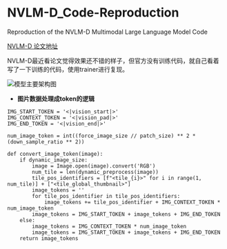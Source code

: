 # NVLM-D_Code-Reproduction
Reproduction of the NVLM-D Multimodal Large Language Model Code

[NVLM-D 论文地址](https://arxiv.org/abs/2409.11402)

NVLM-D最近看论文觉得效果还不错的样子，但官方没有训练代码，就自己看着写了一下训练的代码，使用trainer进行复现。


![模型主要架构图](https://github.com/X-jun-0130/NVLM-D_Code-Reproduction/blob/main/VisualModel/NVLM-D.png)



- **图片数据处理成token的逻辑**
```
IMG_START_TOKEN = '<|vision_start|>'
IMG_CONTEXT_TOKEN = '<|vision_pad|>'
IMG_END_TOKEN = '<|vision_end|>'

num_image_token = int((force_image_size // patch_size) ** 2 * (down_sample_ratio ** 2))

def convert_image_token(image):
    if dynamic_image_size:
        image = Image.open(image).convert('RGB')
        num_tile = len(dynamic_preprocess(image))
        tile_pos_identifiers = [f"<tile_{i}>" for i in range(1, num_tile)] + ["<tile_global_thumbnail>"]
        image_tokens = ''
        for tile_pos_identifier in tile_pos_identifiers:
            image_tokens += tile_pos_identifier + IMG_CONTEXT_TOKEN * num_image_token
        image_tokens = IMG_START_TOKEN + image_tokens + IMG_END_TOKEN
    else:
        image_tokens = IMG_CONTEXT_TOKEN * num_image_token
        image_tokens = IMG_START_TOKEN + image_tokens + IMG_END_TOKEN
    return image_tokens
```
